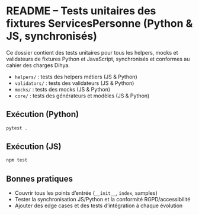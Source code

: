 # README – Tests unitaires des fixtures ServicesPersonne (Python & JS, synchronisés)

Ce dossier contient des tests unitaires pour tous les helpers, mocks et validateurs de fixtures Python et JavaScript, synchronisés et conformes au cahier des charges Dihya.

- `helpers/` : tests des helpers métiers (JS & Python)
- `validators/` : tests des validateurs (JS & Python)
- `mocks/` : tests des mocks (JS & Python)
- `core/` : tests des générateurs et modèles (JS & Python)

## Exécution (Python)

```bash
pytest .
```

## Exécution (JS)

```bash
npm test
```

## Bonnes pratiques

- Couvrir tous les points d’entrée (`__init__`, `index`, samples)
- Tester la synchronisation JS/Python et la conformité RGPD/accessibilité
- Ajouter des edge cases et des tests d’intégration à chaque évolution
